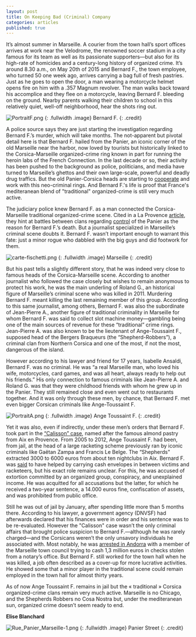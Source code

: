 ```yaml
---
layout: post
title: On Keeping Bad (Criminal) Company
categories: articles
published: true
---
```


It’s almost summer in Marseille. A courier from the town hall’s sport offices arrives at work near the Velodrome, the renowned soccer stadium in a city famous for its team as well as its passionate supporters—but also for its high-rate of homicides and a century-long history of organized crime. It’s around 8.30 a.m., on May 20th of 2015 and Bernard F., the town employee, who turned 50 one week ago, arrives carrying a bag full of fresh pastries. Just as he goes to open the door, a man wearing a motorcycle helmet opens fire on him with a .357 Magnum revolver. The man walks back toward his accomplice and they flee on a motorcycle, leaving Bernard F. bleeding on the ground. Nearby parents walking their children to school in this relatively quiet, well-off neighborhood, hear the shots ring out. 

![PortraitF.png]({{site.baseurl}}/img/PortraitF.png)
{: .fullwidth .image}
Bernard F.
{: .credit}

A police source says they are just starting the investigation regarding Bernard F.’s murder, which will take months. The not-apparent but pivotal detail here is that Bernard F. hailed from the Panier, an iconic corner of the old Marseille near the harbor, now loved by tourists but historically linked to the Corsica-Marseille organized-crime ring known in part for running the heroin labs of the French Connection. In the last decade or so, their activity has been pushed to the background as police, politicians, and media have turned to Marseille’s ghettos and their own large-scale, powerful and deadly drug traffics. But the old Panier-Corsica heads are starting to [cooperate](http://www.laprovence.com/article/actualites/3490484/marseille-linquietante-alliance-du-milieu-et-des-bandits-des-cites.html) and work with this neo-criminal rings. And Bernard F.'s life is proof that France's mediteranean blend of "traditional" organized-crime is still very much active. 



The judiciary police knew Bernard F. as a man connected the Corsica-Marseille traditional organized-crime scene. Cited in a La Provence [article](http://www.laprovence.com/article/actualites/3412605/marseille-execution-sur-le-chemin-de-lecole.html), they hint at battles between clans regarding [control](http://www.leparisien.fr/espace-premium/actu/abattu-pres-du-stade-velodrome-20-05-2015-4785717.php) of the Panier as the reason for Bernard F.’s death. But a journalist specialized in Marseille’s criminal scene doubts it. Bernard F. wasn’t important enough to warrant this fate: just a minor rogue who dabbled with the big guys and did footwork for them. 

![carte-fischetti.png]({{site.baseurl}}/img/carte-fischetti.png)
{: .fullwidth .image}
Marseille
{: .credit}

But his past tells a slightly different story, that he was indeed very close to famous heads of the Corsica-Marseille scene. According to another journalist who followed the case closely but wishes to remain anonymous to protect his work, he was the main underling of Roland G., an historical figure of Marseille’s criminal scene who was killed in 2011. Murdering Bernard F. meant killing the last remaining member of this group. According to this same journalist, among others, Bernard F. was also the subordinate of Jean-Pierre A., another figure of traditional criminality in Marseille for whom Bernard F. was said to collect slot machine money—gambling being one of the main sources of revenue for these “traditional” crime rings. Jean-Pierre A. was also known to be the lieutenant of Ange-Toussaint F., supposed head of the Bergers Braqueurs (the “Shepherd-Robbers”), a criminal clan from Northern Corsica and one of the most, if not the most, dangerous of the island.
  
 
However according to his lawyer and friend for 17 years, Isabelle Ansaldi, Bernard F. was no criminal. He was “a real Marseille man, who loved his wife, motorcycles, card games, and was all heart, always ready to help out his friends.” His only connection to famous criminals like Jean-Pierre A. and Roland G. was that they were childhood friends with whom he grew up in the Panier. They still remained close and even went out to restaurants together. And it was only through these men, by chance, that Bernard F. met even bigger Corsican criminals like Ange-Toussaint F.

![PortraitA.png]({{site.baseurl}}/img/PortraitA.png)
{: .fullwidth .image}
Ange Toussaint F.
{: .credit}

 
Yet it was also, even if indirectly, under these men’s orders that Bernard F. took part in the [“Calisson” case](http://www.lexpress.fr/actualite/societe/aix-en-provence-la-rancon-de-la-pegre_1225322.html), named after the famous almond pastry from Aix en Provence. From 2005 to 2012, Ange Toussaint F. had been, from jail, at the head of a large racketing scheme previously ran by iconic criminals like Gaëtan Zampa and Francis Le Belge. The “Shepherds” extracted 3000 to 6000 euros from about ten nightclubs in Aix. Bernard F. was [said](http://www.laprovence.com/article/actualites/3412392/execution-sur-le-chemin-de-lecole-a-marseille.html) to have helped by carrying cash envelopes in between victims and racketeers, but his exact role remains unclear. For this, he was accused of extortion committed by an organized group, conspiracy, and unexplained income. He was acquitted for all accusations but the latter, for which he received a two-year sentence, a 14.000 euros fine, confiscation of assets, and was prohibited from public office.
 
 
Still he was out of jail by January, after spending little more than 5 months there. According to his lawyer, a government agency (DNVSF) had afterwards declared that his finances were in order and his sentence was to be re-evaluated. However the "Calisson" case wasn’t the only criminal affairs that brought police suspicion to Bernard F.—although he was rarely charged—and the Corsicans weren’t the only unsavory individuals he associated with. Most notably, he was [arrested in Andorra](http://www.lamarseillaise.fr/marseille/faits-divers-justice/38939-petit-ber-bandit-coursier-de-la-mairie-a-ete-abattu) with a member of the Marseille town council trying to cash 1,3 million euros in checks stolen from a notary’s office. But Bernard F. still worked for the town hall when he was killed, a job often described as a cover-up for more lucrative activities. He showed some that a minor player in the traditional scene could remain employed in the town hall for almost thirty years.

 
As of now Ange Toussaint F. remains in jail but the « traditional » Corsica organized-crime clans remain very much active. Marseille is no Chicago, and the Shepherds Robbers no Cosa Nostra but, under the mediteranean sun, organized crime doesn’t seem ready to end.


**Elise Blanchard**

![Rue_Panier_Marseille-1.png]({{site.baseurl}}/img/Rue_Panier_Marseille-1.png)
{: .fullwidth .image}
Panier Street
{: .credit}
